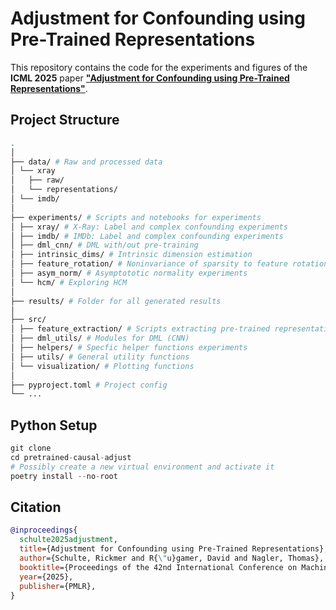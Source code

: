 # Adjustment for Confounding using Pre-Trained Representations

This repository contains the code for the experiments and figures of the **ICML 2025** paper **["Adjustment for Confounding using Pre-Trained Representations"](https://openreview.net/forum?id=p4CHBlYxYj)**.

## Project Structure

```bash
.
│
├── data/ # Raw and processed data
│ └── xray
│   ├── raw/
│   └── representations/
│ └── imdb/
│
├── experiments/ # Scripts and notebooks for experiments
│ ├── xray/ # X-Ray: Label and complex confounding experiments
│ ├── imdb/ # IMDb: Label and complex confounding experiments
│ ├── dml_cnn/ # DML with/out pre-training 
│ ├── intrinsic_dims/ # Intrinsic dimension estimation
│ ├── feature_rotation/ # Noninvariance of sparsity to feature rotations
│ ├── asym_norm/ # Asymptototic normality experiments 
│ └── hcm/ # Exploring HCM
│
├── results/ # Folder for all generated results
│
├── src/
│ ├── feature_extraction/ # Scripts extracting pre-trained representations
│ ├── dml_utils/ # Modules for DML (CNN)
│ ├── helpers/ # Specfic helper functions experiments
│ ├── utils/ # General utility functions
│ └── visualization/ # Plotting functions
│
├── pyproject.toml # Project config
└── ...
```

## Python Setup
```python
git clone
cd pretrained-causal-adjust
# Possibly create a new virtual environment and activate it
poetry install --no-root
```

## Citation

```bibtex
@inproceedings{
  schulte2025adjustment,
  title={Adjustment for Confounding using Pre-Trained Representations},
  author={Schulte, Rickmer and R{\"u}gamer, David and Nagler, Thomas},
  booktitle={Proceedings of the 42nd International Conference on Machine Learning},
  year={2025},
  publisher={PMLR},
}

